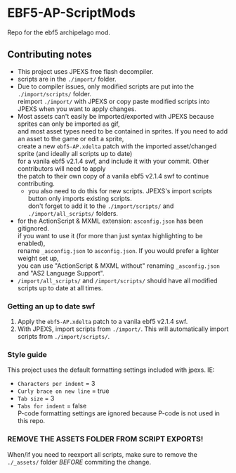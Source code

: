 # EBF5-AP-ScriptMods
Repo for the ebf5 archipelago mod.

## Contributing notes
- This project uses JPEXS free flash decompiler.
- scripts are in the `./import/` folder.
- Due to compiler issues, only modified scripts are put into the `./import/scripts/` folder.<br>
reimport `./import/` with JPEXS or copy paste modified scripts into JPEXS when you want to apply changes.<br>
- Most assets can't easily be imported/exported with JPEXS because sprites can only be imported as gif,<br>
and most asset types need to be contained in sprites. If you need to add an asset to the game or edit a sprite,<br>
create a new `ebf5-AP.xdelta` patch with the imported asset/changed sprite (and ideally all scripts up to date)<br>
for a vanila ebf5 v2.1.4 swf, and include it with your commit. Other contributors will need to apply<br>
the patch to their own copy of a vanila ebf5 v2.1.4 swf to continue contributing.
  * you also need to do this for new scripts. JPEXS's import scripts button only imports existing scripts.<br>
  don't forget to add it to the `./import/scripts/` and `./import/all_scripts/` folders.
- for the ActionScript & MXML extension: `asconfig.json` has been gitignored.<br>
if you want to use it (for more than just syntax highlighting to be enabled),<br>
rename `_asconfig.json` to `asconfig.json`. If you would prefer a lighter weight set up,<br>
you can use "ActionScript & MXML without" renaming `_asconfig.json` and "AS2 Language Support".<br>
- `/import/all_scripts/` and `/import/scripts/` should have all modified scripts up to date at all times.<br>

### Getting an up to date swf
1. Apply the `ebf5-AP.xdelta` patch to a vanila ebf5 v2.1.4 swf.<br>
2. With JPEXS, import scripts from `./import/`. This will automatically import scripts from `./import/scripts/`.<br>

### Style guide
This project uses the default formatting settings included with jpexs. IE:<br>
- `Characters per indent` = 3
- `Curly brace on new line` = true
- `Tab size` = 3
- `Tabs for indent` = false<br>
P-code formatting settings are ignored because P-code is not used in this repo.

### REMOVE THE ASSETS FOLDER FROM SCRIPT EXPORTS!
When/if you need to reexport all scripts, make sure to remove the `./_assets/` folder *BEFORE* commiting the change.<br>